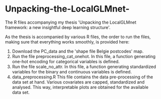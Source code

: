 # Unpacking-the-LocalGLMnet-
The R files accompanying my thesis 'Unpacking the LocalGLMnet framework: a new insightful deep learning structure'.

As the thesis is accompanied by various R files, the order to run the files, making sure that everything works smoothly, is provided here: 
1. Download the PC_data and the 'shape file Belgie postcodes' map. 
2. Run the file preprocessing_cat_onehot.
In this file, a function generating one-hot encoding for categorical variables is defined.
3. Run the file scale_no_attr.
In this file, a function generating standardized variables for the binary and continuous variables is defined.
4. data_preprocessing.R 
This file contains the data pre-processing of the data set at hand. Various covariates are capped, standardized and analysed. This way, interpretable plots are obtained for the available data set. 

